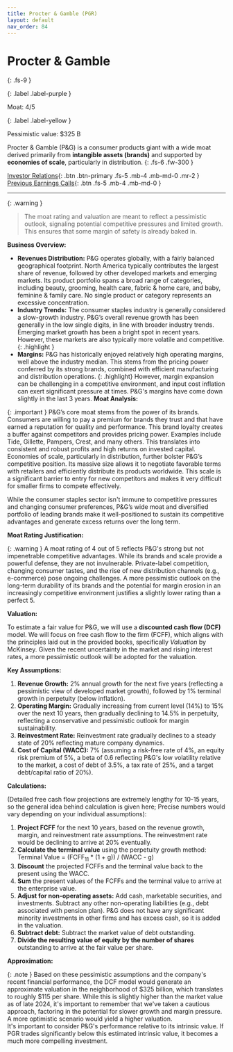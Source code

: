 ```yaml
---
title: Procter & Gamble (PGR)
layout: default
nav_order: 84
---
```


# Procter & Gamble
{: .fs-9 }

{: .label .label-purple }

Moat: 4/5

{: .label .label-yellow }

Pessimistic value: $325 B

Procter & Gamble (P&G) is a consumer products giant with a wide moat derived primarily from **intangible assets (brands)** and supported by **economies of scale**, particularly in distribution.
{: .fs-6 .fw-300 }

[Investor Relations](https://www.google.com/search?q=PGR+investor+relations){: .btn .btn-primary .fs-5 .mb-4 .mb-md-0 .mr-2 }
[Previous Earnings Calls](https://discountingcashflows.com/company/PGR/transcripts/){: .btn .fs-5 .mb-4 .mb-md-0 }

---

{: .warning } 
>The moat rating and valuation are meant to reflect a pessimistic outlook, signaling potential competitive pressures and limited growth. This ensures that some margin of safety is already baked in.


**Business Overview:**

* **Revenues Distribution:** P&G operates globally, with a fairly balanced geographical footprint. North America typically contributes the largest share of revenue, followed by other developed markets and emerging markets. Its product portfolio spans a broad range of categories, including beauty, grooming, health care, fabric & home care, and baby, feminine & family care.  No single product or category represents an excessive concentration.
* **Industry Trends:** The consumer staples industry is generally considered a slow-growth industry. P&G’s overall revenue growth has been generally in the low single digits, in line with broader industry trends. Emerging market growth has been a bright spot in recent years. However, these markets are also typically more volatile and competitive.
{: .highlight }
* **Margins:** P&G has historically enjoyed relatively high operating margins, well above the industry median. This stems from the pricing power conferred by its strong brands, combined with efficient manufacturing and distribution operations.  {: .highlight} However, margin expansion can be challenging in a competitive environment, and input cost inflation can exert significant pressure at times.   P&G's margins have come down slightly in the last 3 years.
**Moat Analysis:**

{: .important }
P&G’s core moat stems from the power of its brands.   Consumers are willing to pay a premium for brands they trust and that have earned a reputation for quality and performance.  This brand loyalty creates a buffer against competitors and provides pricing power. Examples include Tide, Gillette, Pampers, Crest, and many others. This translates into consistent and robust profits and high returns on invested capital. 
Economies of scale, particularly in distribution, further bolster P&G’s competitive position.  Its massive size allows it to negotiate favorable terms with retailers and efficiently distribute its products worldwide. This scale is a significant barrier to entry for new competitors and makes it very difficult for smaller firms to compete effectively.

While the consumer staples sector isn't immune to competitive pressures and changing consumer preferences, P&G’s wide moat and diversified portfolio of leading brands make it well-positioned to sustain its competitive advantages and generate excess returns over the long term.

**Moat Rating Justification:**

{: .warning }
A moat rating of 4 out of 5 reflects P&G's strong but not impenetrable competitive advantages. While its brands and scale provide a powerful defense, they are not invulnerable.   Private-label competition, changing consumer tastes, and the rise of new distribution channels (e.g., e-commerce) pose ongoing challenges.   A more pessimistic outlook on the long-term durability of its brands and the potential for margin erosion in an increasingly competitive environment justifies a slightly lower rating than a perfect 5.

**Valuation:**

To estimate a fair value for P&G, we will use a **discounted cash flow (DCF)** model. We will focus on free cash flow to the firm (FCFF), which aligns with the principles laid out in the provided books, specifically *Valuation* by McKinsey. Given the recent uncertainty in the market and rising interest rates, a more pessimistic outlook will be adopted for the valuation.

**Key Assumptions:**

1. **Revenue Growth:**  2% annual growth for the next five years (reflecting a pessimistic view of developed market growth), followed by 1% terminal growth in perpetuity (below inflation).
2. **Operating Margin:** Gradually increasing from current level (14%) to 15% over the next 10 years, then gradually declining to 14.5% in perpetuity, reflecting a conservative and pessimistic outlook for margin sustainability.
3. **Reinvestment Rate:** Reinvestment rate gradually declines to a steady state of 20% reflecting mature company dynamics.
4. **Cost of Capital (WACC):** 7% (assuming a risk-free rate of 4%, an equity risk premium of 5%, a beta of 0.6 reflecting P&G's low volatility relative to the market, a cost of debt of 3.5%, a tax rate of 25%, and a target debt/capital ratio of 20%).

**Calculations:**

(Detailed free cash flow projections are extremely lengthy for 10-15 years, so the general idea behind calculation is given here; Precise numbers would vary depending on your individual assumptions):

1. **Project FCFF** for the next 10 years, based on the revenue growth, margin, and reinvestment rate assumptions. The reinvestment rate would be declining to arrive at 20% eventually.
2. **Calculate the terminal value** using the perpetuity growth method:
   Terminal Value = (FCFF<sub>11</sub> \* (1 + g)) / (WACC - g)
3. **Discount** the projected FCFFs and the terminal value back to the present using the WACC.
4. **Sum** the present values of the FCFFs and the terminal value to arrive at the enterprise value.
5. **Adjust for non-operating assets:** Add cash, marketable securities, and investments. Subtract any other non-operating liabilities (e.g., debt associated with pension plan). P&G does not have any significant minority investments in other firms and has excess cash, so it is added in the valuation.
6. **Subtract debt:** Subtract the market value of debt outstanding.
7. **Divide the resulting value of equity by the number of shares** outstanding to arrive at the fair value per share.

**Approximation:**

{: .note }
Based on these pessimistic assumptions and the company's recent financial performance, the DCF model would generate an approximate valuation in the neighborhood of \$325 billion, which translates to roughly \$115 per share. While this is slightly higher than the market value as of late 2024, it's important to remember that we've taken a cautious approach, factoring in the potential for slower growth and margin pressure.  A more optimistic scenario would yield a higher valuation.  
It's important to consider P&G's performance relative to its intrinsic value. If PGR trades significantly below this estimated intrinsic value, it becomes a much more compelling investment.